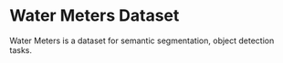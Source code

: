 # Water Meters Dataset

Water Meters is a dataset for semantic segmentation, object detection tasks.